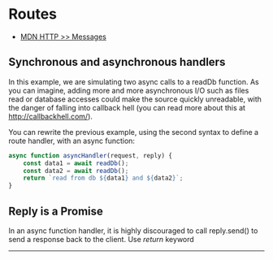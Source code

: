 # Routes

- [MDN HTTP >> Messages](https://developer.mozilla.org/en-US/docs/Web/HTTP/Messages.)

## Synchronous and asynchronous handlers

In this example, we are simulating two async calls to a readDb function. As you can imagine, adding more and more asynchronous I/O such as files read or database accesses could make the source quickly unreadable, with the danger of falling into callback hell (you can read more about this at http://callbackhell.com/).

You can rewrite the previous example, using the second syntax to define a route handler, with an async function:

```js
async function asyncHandler(request, reply) {
	const data1 = await readDb();
	const data2 = await readDb();
	return `read from db ${data1} and ${data2}`;
}
```

## Reply is a Promise

In an async function handler, it is highly discouraged to call reply.send() to send a response back to the client. Use _return_ keyword

---


